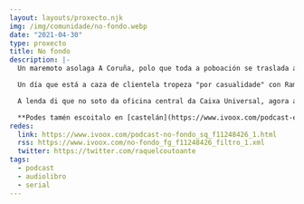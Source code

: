 ```yaml
---
layout: layouts/proxecto.njk
img: /img/comunidade/no-fondo.webp
date: "2021-04-30"
type: proxecto
title: No fondo
description: |-
  Un maremoto asolaga A Coruña, polo que toda a poboación se traslada á área metropolitana, deixando o que antes se coñecía como A Coruña abandonada; para forzar á pouca xente que se resiste a deixar as súas casas decrétase a zona cero e cancélanse os suministros enerxéticos. Emporiso, esa pouca xente sobrevive con negocios pintorescos que atraen ó turismo cando baixa a marea ou recuperando cousas que quedaron atrapadas na zona asolagada. Dentro deste último grupo está Xiana, que aproveita moi ben os recursos que lle ofrece a nova situación.

  Un día que está a caza de clientela tropeza "por casualidade" con Ramón, un antigo mozo. Ramón é un policía que está pasando uns días de vacacións na cidade cuns compañeiros de traballo. Convida a Xiana a sentarse á mesa con eles e saca, de novo "por casualidade", o tema da lenda da caixa forte da Caixa Universal.

  A lenda di que no soto da oficina central da Caixa Universal, agora asolagada, hai moreas de moreas de billetes á espera de que alguén vaia por eles. Xiana ri deles, di que é un conto para turistas pero Ramón insiste ate que Xiana cae na tentación de ir comprobalo.

  **Podes tamén escoitalo en [castelán](https://www.ivoox.com/podcast-en-fondo_sq_f11248579_1.html) ou [inglés](https://www.ivoox.com/podcast-deep-down_sq_f11248637_1.html).**
redes:
  link: https://www.ivoox.com/podcast-no-fondo_sq_f11248426_1.html
  rss: https://www.ivoox.com/no-fondo_fg_f11248426_filtro_1.xml
  twitter: https://twitter.com/raquelcoutoante
tags:
  - podcast
  - audiolibro
  - serial
---
```

